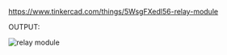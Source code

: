 https://www.tinkercad.com/things/5WsgFXedl56-relay-module

OUTPUT:


![relay module](https://user-images.githubusercontent.com/117905345/202867645-8b0cf5a2-0b85-4f06-8c1c-a673d8419086.png)
